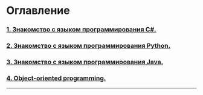 # Оглавление

### [1. Знакомство с языком программирования C#.](<C_Sharp/C_Sharp.md>)

### [2. Знакомство с языком программирования Python.](<Python/Python.md>)

### [3. Знакомство с языком программирования Java.](<Java/Java.md>)

### [4. Object-oriented programming.](<Object-oriented_programming/Object-oriented_programming.md>)

---
